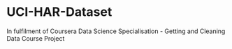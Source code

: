 # UCI-HAR-Dataset
In fulfilment of Coursera Data Science Specialisation - Getting and Cleaning Data Course Project
